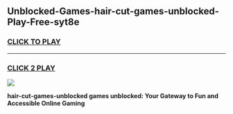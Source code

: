 
## Unblocked-Games-hair-cut-games-unblocked-Play-Free-syt8e
<h3>
<a href="https://premium76.site?title=hair-cut-games-unblocked&ref=15A">CLICK TO PLAY</a></h3>
<hr>

<h3>
<a href="https://premium76.site?title=hair-cut-games-unblocked&ref=15A">CLICK 2 PLAY</a>
  
</h3>

<a href="https://premium76.site?title=hair-cut-games-unblocked&ref=15A"><img src="https://clearcache.store/games.png"></a>


**hair-cut-games-unblocked games unblocked: Your Gateway to Fun and Accessible Online Gaming**
